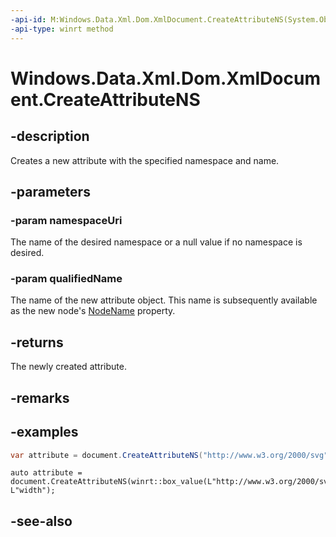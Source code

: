 ```yaml
---
-api-id: M:Windows.Data.Xml.Dom.XmlDocument.CreateAttributeNS(System.Object,System.String)
-api-type: winrt method
---
```


<!-- Method syntax
public Windows.Data.Xml.Dom.XmlAttribute CreateAttributeNS(System.Object namespaceUri, System.String qualifiedName)
-->

# Windows.Data.Xml.Dom.XmlDocument.CreateAttributeNS

## -description
Creates a new attribute with the specified namespace and name.

## -parameters
### -param namespaceUri
The name of the desired namespace or a null value if no namespace is desired.

### -param qualifiedName
The name of the new attribute object. This name is subsequently available as the new node's [NodeName](xmlattribute_nodename.md) property.

## -returns
The newly created attribute.

## -remarks

## -examples

```csharp
var attribute = document.CreateAttributeNS("http://www.w3.org/2000/svg", "width");
```

```cppwinrt
auto attribute = document.CreateAttributeNS(winrt::box_value(L"http://www.w3.org/2000/svg"), L"width");
```

## -see-also

